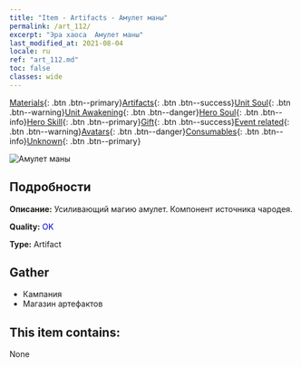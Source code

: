 ```yaml
---
title: "Item - Artifacts - Амулет маны"
permalink: /art_112/
excerpt: "Эра хаоса  Амулет маны"
last_modified_at: 2021-08-04
locale: ru
ref: "art_112.md"
toc: false
classes: wide
---
```

 [Materials](/ItemsRU/){: .btn .btn--primary}[Artifacts](/ItemsRU/Artifacts/){: .btn .btn--success}[Unit Soul](/ItemsRU/UnitSoul/){: .btn .btn--warning}[Unit Awakening](/ItemsRU/UnitAwakening/){: .btn .btn--danger}[Hero Soul](/ItemsRU/HeroSoul/){: .btn .btn--info}[Hero Skill](/ItemsRU/HeroSkill/){: .btn .btn--primary}[Gift](/ItemsRU/Gift/){: .btn .btn--success}[Event related](/ItemsRU/Events/){: .btn .btn--warning}[Avatars](/ItemsRU/Avatars/){: .btn .btn--danger}[Consumables](/ItemsRU/Consumables/){: .btn .btn--info}[Unknown](/ItemsRU/Unknown/){: .btn .btn--primary}

 ![Амулет маны](/images/t/artifact_40211.png)

## Подробности
 **Описание:** Усиливающий магию амулет. Компонент источника чародея.

 **Quality:** <span style="color: #0000CD">OK</span>

 **Type:** Artifact

## Gather

*    Кампания 
*    Магазин артефактов 

## This item contains:

  None

